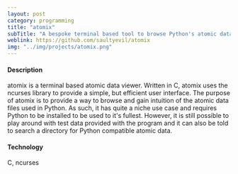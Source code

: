 ```yaml
---
layout: post
category: programming
title: "atomix"
subTitle: "A bespoke terminal based tool to browse Python's atomic data"
weblink: https://github.com/saultyevil/atomix
img: "../img/projects/atomix.png"
---
```





#### Description

atomix is a terminal based atomic data viewer. Written in C, atomix
uses the ncurses library to provide a simple, but efficient user interface.
The purpose of atomix is to provide a way to browse and gain intuition
of the atomic data files used in Python. As such, it has quite a niche
use case and requires Python to be installed to be used to it's fullest.
However, it is still possible to play around with test data provided with
the program and it can also be told to search a directory for Python compatible
atomic data.

#### Technology

C, ncurses
